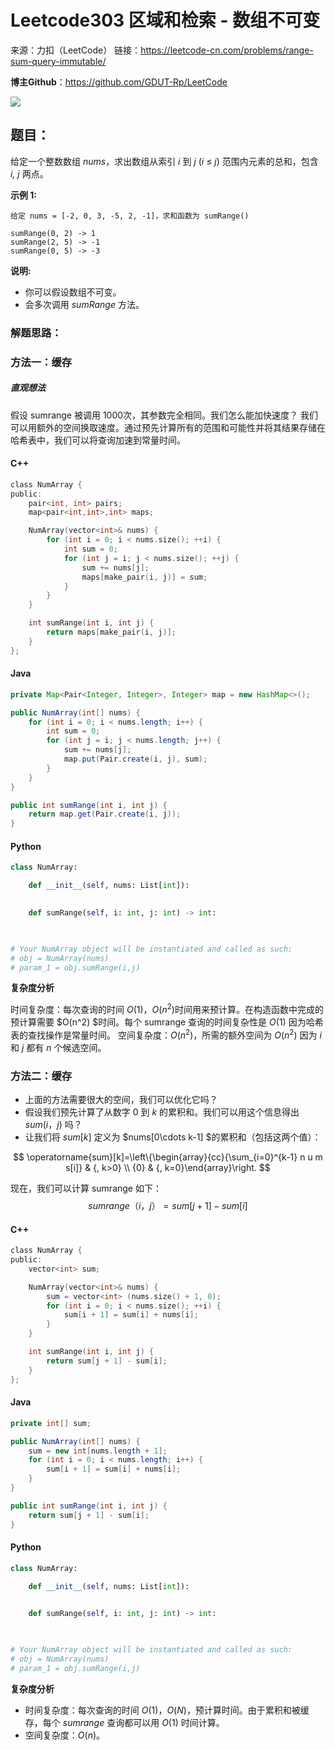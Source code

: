# Leetcode303 区域和检索 - 数组不可变

来源：力扣（LeetCode）
链接：https://leetcode-cn.com/problems/range-sum-query-immutable/



**博主Github**：<https://github.com/GDUT-Rp/LeetCode>

![](https://img-blog.csdnimg.cn/20190716111029424.png?x-oss-process=image/watermark,type_ZmFuZ3poZW5naGVpdGk,shadow_10,text_aHR0cHM6Ly9ibG9nLmNzZG4ubmV0L3dlaXhpbl80MTczODAzMA==,size_16,color_FFFFFF,t_70)

## 题目：

给定一个整数数组  *nums*，求出数组从索引 *i* 到 *j*  (*i* ≤ *j*) 范围内元素的总和，包含 *i,  j* 两点。



**示例 1:**

```
给定 nums = [-2, 0, 3, -5, 2, -1]，求和函数为 sumRange()

sumRange(0, 2) -> 1
sumRange(2, 5) -> -1
sumRange(0, 5) -> -3
```

**说明:**

- 你可以假设数组不可变。
- 会多次调用 *sumRange* 方法。



### 解题思路：

### 方法一：缓存

##### 直观想法

假设 sumrange 被调用 1000次，其参数完全相同。我们怎么能加快速度？
我们可以用额外的空间换取速度。通过预先计算所有的范围和可能性并将其结果存储在哈希表中，我们可以将查询加速到常量时间。

#### C++

```c
class NumArray {
public:
    pair<int, int> pairs;
    map<pair<int,int>,int> maps;

    NumArray(vector<int>& nums) {
        for (int i = 0; i < nums.size(); ++i) {
            int sum = 0;
            for (int j = i; j < nums.size(); ++j) {
                sum += nums[j];
                maps[make_pair(i, j)] = sum;
            }
        }
    }

    int sumRange(int i, int j) {
        return maps[make_pair(i, j)];
    }
};
```



#### Java

```java
private Map<Pair<Integer, Integer>, Integer> map = new HashMap<>();

public NumArray(int[] nums) {
    for (int i = 0; i < nums.length; i++) {
        int sum = 0;
        for (int j = i; j < nums.length; j++) {
            sum += nums[j];
            map.put(Pair.create(i, j), sum);
        }
    }
}

public int sumRange(int i, int j) {
    return map.get(Pair.create(i, j));
}
```



#### Python

```python
class NumArray:

    def __init__(self, nums: List[int]):
        

    def sumRange(self, i: int, j: int) -> int:
        


# Your NumArray object will be instantiated and called as such:
# obj = NumArray(nums)
# param_1 = obj.sumRange(i,j)
```



**复杂度分析**

时间复杂度：每次查询的时间 $O(1)$，$O(n^2)$时间用来预计算。在构造函数中完成的预计算需要 $O(n^2)
$时间。每个 sumrange 查询的时间复杂性是 $O(1)$ 因为哈希表的查找操作是常量时间。
空间复杂度：$O(n^2)$，所需的额外空间为 $O(n^2)$ 因为 $i$ 和 $j$ 都有 $n$ 个候选空间。



### 方法二：缓存

- 上面的方法需要很大的空间，我们可以优化它吗？
- 假设我们预先计算了从数字 $0$ 到 $k$ 的累积和。我们可以用这个信息得出 $sum(i，j)$ 吗？
- 让我们将 $sum[k]$ 定义为 $nums[0\cdots k-1] $的累积和（包括这两个值）：

$$
\operatorname{sum}[k]=\left\{\begin{array}{cc}{\sum_{i=0}^{k-1} n u m s[i]} & {, k>0} \\ {0} & {, k=0}\end{array}\right.
$$

现在，我们可以计算 sumrange 如下：
$$
sumrange（i，j）=sum[j+1]-sum[i]
$$

#### C++

```c
class NumArray {
public:
    vector<int> sum;

    NumArray(vector<int>& nums) {
        sum = vector<int> (nums.size() + 1, 0);
        for (int i = 0; i < nums.size(); ++i) {
            sum[i + 1] = sum[i] + nums[i];
        }
    }

    int sumRange(int i, int j) {
        return sum[j + 1] - sum[i];
    }
};
```



#### Java

```java
private int[] sum;

public NumArray(int[] nums) {
    sum = new int[nums.length + 1];
    for (int i = 0; i < nums.length; i++) {
        sum[i + 1] = sum[i] + nums[i];
    }
}

public int sumRange(int i, int j) {
    return sum[j + 1] - sum[i];
}
```



#### Python

```python
class NumArray:

    def __init__(self, nums: List[int]):
        

    def sumRange(self, i: int, j: int) -> int:
        


# Your NumArray object will be instantiated and called as such:
# obj = NumArray(nums)
# param_1 = obj.sumRange(i,j)
```



**复杂度分析**

- 时间复杂度：每次查询的时间 $O(1)$，$O(N)$，预计算时间。由于累积和被缓存，每个 $sumrange$ 查询都可以用 $O(1)$ 时间计算。
- 空间复杂度：$O(n)$。